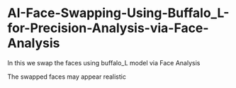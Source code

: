 # AI-Face-Swapping-Using-Buffalo_L-for-Precision-Analysis-via-Face-Analysis

In this we swap the faces using buffalo_L model via Face Analysis


The swapped faces may appear realistic
